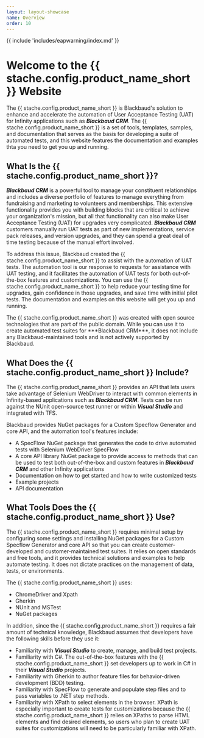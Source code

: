 ```yaml
---
layout: layout-showcase
name: Overview
order: 10
---
```


{{ include 'includes/eapwarning/index.md' }}

# Welcome to the {{ stache.config.product_name_short }} Website
The {{ stache.config.product_name_short }} is Blackbaud's solution to enhance and accelerate the automation of User Acceptance Testing (UAT) for Infinity applications such as ***Blackbaud CRM***. The {{ stache.config.product_name_short }} is a set of tools, templates, samples, and documentation that serves as the basis for developing a suite of automated tests, and this website features the documentation and examples thta you need to get you up and running.

## What Is the {{ stache.config.product_name_short }}?
***Blackbaud CRM*** is a powerful tool to manage your constituent relationships and includes a diverse portfolio of features to manage everything from fundraising and marketing to volunteers and memberships. This extensive functionality provides you with building blocks that are critical to achieve your organization's mission, but all that functionality can also make User Acceptance Testing (UAT) for upgrades very complicated. ***Blackbaud CRM*** customers manually run UAT tests as part of new implementations, service pack releases, and version upgrades, and they can spend a great deal of time testing because of the manual effort involved.

To address this issue, Blackbaud created the {{ stache.config.product_name_short }} to assist with the automation of UAT tests. The automation tool is our response to requests for assistance with UAT testing, and it facilitates the automation of UAT tests for both out-of-the-box features and customizations. You can use the {{ stache.config.product_name_short }} to help reduce your testing time for upgrades, gain confidence in those upgrades, and save time with initial pilot tests. The documentation and examples on this website will get you up and running.

<p class="alert alert-info">The {{ stache.config.product_name_short }} was created with open source technologies that are part of the public domain. While you can use it to create automated test suites for ***Blackbaud CRM***, it does not include any Blackbaud-maintained tools and is not actively supported by Blackbaud.</p>

## What Does the {{ stache.config.product_name_short }} Include?
The {{ stache.config.product_name_short }} provides an API that lets users take advantage of Selenium WebDriver to interact with common elements in Infinity-based applications such as ***Blackbaud CRM***. Tests can be run against the NUnit open-source test runner or within ***Visual Studio*** and integrated with TFS.

Blackbaud provides NuGet packages for a Custom Specflow Generator and core API, and the automation tool's features include:
* A SpecFlow NuGet package that generates the code to drive automated tests with Selenium WebDriver SpecFlow 
* A core API library NuGet package to provide access to methods that can be used to test both out-of-the-box and custom features in ***Blackbaud CRM*** and other Infinity applications
* Documentation on how to get started and how to write customized tests
* Example projects
* API documentation

## What Tools Does the {{ stache.config.product_name_short }} Use?
The {{ stache.config.product_name_short }} requires minimal setup by configuring some settings and installing NuGet packages for a Custom Specflow Generator and core API so that you can create customer-developed and customer-maintained test suites. It relies on open standards and free tools, and it provides technical solutions and examples to help automate testing. It does not dictate practices on the management of data, tests, or environments.

The {{ stache.config.product_name_short }} uses:
* ChromeDriver and Xpath
* Gherkin
* NUnit and MSTest
* NuGet packages

In addition, since the {{ stache.config.product_name_short }} requires a fair amount of technical knowledge, Blackbaud assumes that developers have the following skills before they use it:
* Familiarity with ***Visual Studio*** to create, manage, and build test projects.
* Familiarity with C#. The out-of-the-box features with the {{ stache.config.product_name_short }} set developers up to work in C# in their ***Visual Studio*** projects.
* Familiarity with Gherkin to author feature files for behavior-driven development (BDD) testing.
* Familiarity with SpecFlow to generate and populate step files and to pass variables to .NET step methods.
* Familiarity with XPath to select elements in the browser. XPath is especially important to create tests for customizations because the {{ stache.config.product_name_short }} relies on XPaths to parse HTML elements and find desired elements, so users who plan to create UAT suites for customizations will need to be particularly familiar with XPath.
